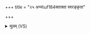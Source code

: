+++
title = "२५ अभ्य\uf184क्ताक्ता स्वरङ्कृता"

+++
<details><summary>मूलम् (VS)</summary>

अ॒भ्य१॒॑क्ताक्ता॒ स्व॑रंकृता॒ सर्वं॒ भर॑न्ती दुरि॒तं परे॑हि।  
जा॑नीहि कृत्ये क॒र्तारं॑ दुहि॒तेव॑ पि॒तरं॒ स्वम् ॥
</details>